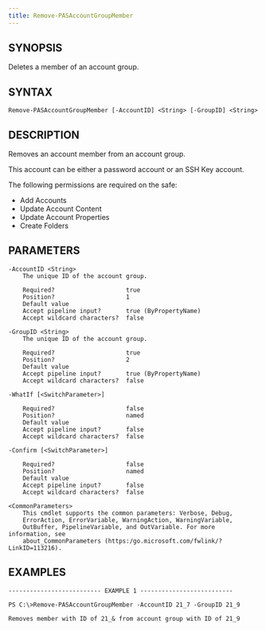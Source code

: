 ```yaml
---
title: Remove-PASAccountGroupMember
---
```


## SYNOPSIS

Deletes a member of an account group.

## SYNTAX

    Remove-PASAccountGroupMember [-AccountID] <String> [-GroupID] <String>

## DESCRIPTION

Removes an account member from an account group.

This account can be either a password account or an SSH Key account.

The following permissions are required on the safe:

- Add Accounts
- Update Account Content
- Update Account Properties
- Create Folders

## PARAMETERS

    -AccountID <String>
        The unique ID of the account group.

        Required?                    true
        Position?                    1
        Default value
        Accept pipeline input?       true (ByPropertyName)
        Accept wildcard characters?  false

    -GroupID <String>
        The unique ID of the account group.

        Required?                    true
        Position?                    2
        Default value
        Accept pipeline input?       true (ByPropertyName)
        Accept wildcard characters?  false

    -WhatIf [<SwitchParameter>]

        Required?                    false
        Position?                    named
        Default value
        Accept pipeline input?       false
        Accept wildcard characters?  false

    -Confirm [<SwitchParameter>]

        Required?                    false
        Position?                    named
        Default value
        Accept pipeline input?       false
        Accept wildcard characters?  false

    <CommonParameters>
        This cmdlet supports the common parameters: Verbose, Debug,
        ErrorAction, ErrorVariable, WarningAction, WarningVariable,
        OutBuffer, PipelineVariable, and OutVariable. For more information, see
        about_CommonParameters (https:/go.microsoft.com/fwlink/?LinkID=113216).

## EXAMPLES

    -------------------------- EXAMPLE 1 --------------------------

    PS C:\>Remove-PASAccountGroupMember -AccountID 21_7 -GroupID 21_9

    Removes member with ID of 21_& from account group with ID of 21_9
